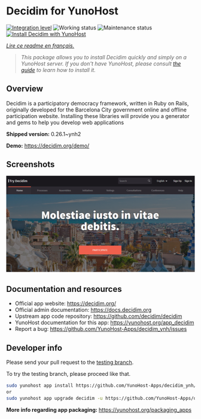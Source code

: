 <!--
N.B.: This README was automatically generated by https://github.com/YunoHost/apps/tree/master/tools/README-generator
It shall NOT be edited by hand.
-->

# Decidim for YunoHost

[![Integration level](https://dash.yunohost.org/integration/decidim.svg)](https://dash.yunohost.org/appci/app/decidim) ![Working status](https://ci-apps.yunohost.org/ci/badges/decidim.status.svg) ![Maintenance status](https://ci-apps.yunohost.org/ci/badges/decidim.maintain.svg)  
[![Install Decidim with YunoHost](https://install-app.yunohost.org/install-with-yunohost.svg)](https://install-app.yunohost.org/?app=decidim)

*[Lire ce readme en français.](./README_fr.md)*

> *This package allows you to install Decidim quickly and simply on a YunoHost server.
If you don't have YunoHost, please consult [the guide](https://yunohost.org/#/install) to learn how to install it.*

## Overview

Decidim is a participatory democracy framework, written in Ruby on Rails, originally developed for the Barcelona City government online and offline participation website. Installing these libraries will provide you a generator and gems to help you develop web applications


**Shipped version:** 0.26.1~ynh2


**Demo:** https://decidim.org/demo/

## Screenshots

![Screenshot of Decidim](./doc/screenshots/screenshot1.PNG)

## Documentation and resources

* Official app website: <https://decidim.org/>
* Official admin documentation: <https://docs.decidim.org>
* Upstream app code repository: <https://github.com/decidim/decidim>
* YunoHost documentation for this app: <https://yunohost.org/app_decidim>
* Report a bug: <https://github.com/YunoHost-Apps/decidim_ynh/issues>

## Developer info

Please send your pull request to the [testing branch](https://github.com/YunoHost-Apps/decidim_ynh/tree/testing).

To try the testing branch, please proceed like that.

``` bash
sudo yunohost app install https://github.com/YunoHost-Apps/decidim_ynh/tree/testing --debug
or
sudo yunohost app upgrade decidim -u https://github.com/YunoHost-Apps/decidim_ynh/tree/testing --debug
```

**More info regarding app packaging:** <https://yunohost.org/packaging_apps>
